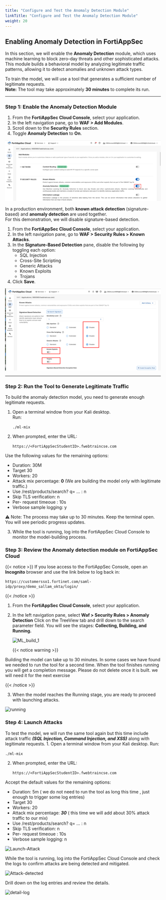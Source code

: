 ```yaml
---
title: "Configure and Test the Anomaly Detection Module"
linkTitle: "Configure and Test the Anomaly Detection Module"
weight: 20
---
```



## Enabling Anomaly Detection in FortiAppSec

In this section, we will enable the **Anomaly Detection** module, which uses machine learning to block zero-day threats and other sophisticated attacks.  
This module builds a behavioral model by analyzing legitimate traffic patterns, allowing it to detect anomalies and unknown attack types.

To train the model, we will use a tool that generates a sufficient number of legitimate requests.  
**Note:** The tool may take approximately **30 minutes** to complete its run.

---

### Step 1: Enable the Anomaly Detection Module

1. From the **FortiAppSec Cloud Console**, select your application.
2. In the left navigation pane, go to **WAF > Add Modules**.
3. Scroll down to the **Security Rules** section.
4. Toggle **Anomaly Detection** to **On**.

![Anomaly-on](anomaly-on.png)


In a production environment, both **known attack detection** (signature-based) and **anomaly detection** are used together.  
For this demonstration, we will disable signature-based detection.

1. From the **FortiAppSec Cloud Console**, select your application.
2. In the left navigation pane, go to **WAF > Security Rules > Known Attacks**.
3. In the **Signature-Based Detection** pane, disable the following by toggling each option:  
   - SQL Injection  
   - Cross-Site Scripting  
   - Generic Attacks  
   - Known Exploits  
   - Trojans  
4. Click **Save**.

![disable-sig](disable-sig.png)

---

### Step 2: Run the Tool to Generate Legitimate Traffic

To build the anomaly detection model, you need to generate enough legitimate requests.

1. Open a terminal window from your Kali desktop.  
   Run:

   ```./ml-mix```

2. When prompted, enter the URL:

     
   ```https://<FortiAppSecStudentID>.fwebtraincse.com```

Use the following values for the remaining options:
 
  - Duration: 30M
  - Target 30
  - Workers: 20
  - Attack mix percentage: **0**  (We are building the model only with legitimate traffic.)
  - Use /rest/products/search? q= ... : n 
  - Skip TLS verification: n
  - Per- request timeoue : 10s
  - Verbose sample logging: y


⚠️ Note: The process may take up to 30 minutes. Keep the terminal open. You will see periodic progress updates.

3. While the tool is running, log into the FortiAppSec Cloud Console to monitor the model-building process.


### Step 3: Review the Anomaly detection module on FortiAppSec Cloud

{{< notice >}}
If you lose access to the FortiAppSec Console, open an <strong>Incognito</strong> browser and use the link below to log back in:

<pre><code>https://customersso1.fortinet.com/saml-idp/proxy/demo_sallam_okta/login/</code></pre>
{{< /notice >}}





1. From the **FortiAppSec Cloud Console**, select your application.
2. In the left navigation pane, select **Waf > Security Rules > Anomaly Detection** 
   Click on the TreeView tab and drill down to the search parameter field. You will see the stages: **Collecting, Building, and Running.**

   ![ML_build_1](ML_build_1.png)

   {{< notice warning >}}

Building the model can take up to 30 minutes. In some cases we have found we needed to run the tool for a second time. When the tool finishes running you will get a completion message. Please do not delete once it is built. we will need it for the next exercise 

{{< /notice >}}




3. When the model reaches the Running stage, you are ready to proceed with launching attacks.

![running](running.png)


### Step 4: Launch Attacks 

To test the model, we will run the same tool again but this time include attack traffic ***(SQL Injection, Command Injection, and XSS)*** along with legitimate requests.
	1.	Open a terminal window from your Kali desktop.
Run:

   ```./ml-mix``` 

2. When prompted, enter the URL:


   ```https://<FortiAppSecStudentID>.fwebtraincse.com```

Accept the default values for the remaining options:
 
  - Duration: 5m ( we do not need to run the tool as long this time , just enough to trigger some log entries)
  - Target 30
  - Workers: 20
  - Attack mix percentage: ***30*** ( this time we will add about 30% attack traffic to our mix)
  - Use /rest/products/search? q= ... : n 
  - Skip TLS verification: n
  - Per- request timeoue : 10s
  - Verbose sample logging: n 

  ![Launch-Attack](launch-attack.png)

While the tool is running, log into the FortiAppSec Cloud Console and check the logs to confirm attacks are being detected and mitigated.

![Attack-detected](ML-5.png)

Drill down on the log entries and review the details. 

![detail-log](ML-6.png)